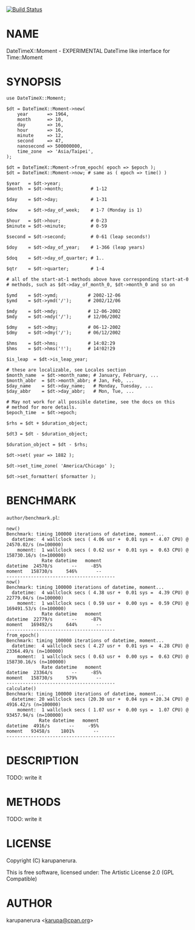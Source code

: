 [![Build Status](https://travis-ci.org/karupanerura/DateTimeX-Moment.svg?branch=master)](https://travis-ci.org/karupanerura/DateTimeX-Moment)
# NAME

DateTimeX::Moment - EXPERIMENTAL DateTime like interface for Time::Moment

# SYNOPSIS

    use DateTimeX::Moment;

    $dt = DateTimeX::Moment->new(
        year       => 1964,
        month      => 10,
        day        => 16,
        hour       => 16,
        minute     => 12,
        second     => 47,
        nanosecond => 500000000,
        time_zone  => 'Asia/Taipei',
    );

    $dt = DateTimeX::Moment->from_epoch( epoch => $epoch );
    $dt = DateTimeX::Moment->now; # same as ( epoch => time() )

    $year   = $dt->year;
    $month  = $dt->month;          # 1-12

    $day    = $dt->day;            # 1-31

    $dow    = $dt->day_of_week;    # 1-7 (Monday is 1)

    $hour   = $dt->hour;           # 0-23
    $minute = $dt->minute;         # 0-59

    $second = $dt->second;         # 0-61 (leap seconds!)

    $doy    = $dt->day_of_year;    # 1-366 (leap years)

    $doq    = $dt->day_of_quarter; # 1..

    $qtr    = $dt->quarter;        # 1-4

    # all of the start-at-1 methods above have corresponding start-at-0
    # methods, such as $dt->day_of_month_0, $dt->month_0 and so on

    $ymd    = $dt->ymd;           # 2002-12-06
    $ymd    = $dt->ymd('/');      # 2002/12/06

    $mdy    = $dt->mdy;           # 12-06-2002
    $mdy    = $dt->mdy('/');      # 12/06/2002

    $dmy    = $dt->dmy;           # 06-12-2002
    $dmy    = $dt->dmy('/');      # 06/12/2002

    $hms    = $dt->hms;           # 14:02:29
    $hms    = $dt->hms('!');      # 14!02!29

    $is_leap  = $dt->is_leap_year;

    # these are localizable, see Locales section
    $month_name  = $dt->month_name; # January, February, ...
    $month_abbr  = $dt->month_abbr; # Jan, Feb, ...
    $day_name    = $dt->day_name;   # Monday, Tuesday, ...
    $day_abbr    = $dt->day_abbr;   # Mon, Tue, ...

    # May not work for all possible datetime, see the docs on this
    # method for more details.
    $epoch_time  = $dt->epoch;

    $rhs = $dt + $duration_object;

    $dt3 = $dt - $duration_object;

    $duration_object = $dt - $rhs;

    $dt->set( year => 1882 );

    $dt->set_time_zone( 'America/Chicago' );

    $dt->set_formatter( $formatter );

# BENCHMARK

`author/benchmark.pl`:

    new()
    Benchmark: timing 100000 iterations of datetime, moment...
      datetime:  4 wallclock secs ( 4.06 usr +  0.01 sys =  4.07 CPU) @ 24570.02/s (n=100000)
        moment:  1 wallclock secs ( 0.62 usr +  0.01 sys =  0.63 CPU) @ 158730.16/s (n=100000)
                 Rate datetime   moment
    datetime  24570/s       --     -85%
    moment   158730/s     546%       --
    ----------------------------------------
    now()
    Benchmark: timing 100000 iterations of datetime, moment...
      datetime:  4 wallclock secs ( 4.38 usr +  0.01 sys =  4.39 CPU) @ 22779.04/s (n=100000)
        moment:  1 wallclock secs ( 0.59 usr +  0.00 sys =  0.59 CPU) @ 169491.53/s (n=100000)
                 Rate datetime   moment
    datetime  22779/s       --     -87%
    moment   169492/s     644%       --
    ----------------------------------------
    from_epoch()
    Benchmark: timing 100000 iterations of datetime, moment...
      datetime:  4 wallclock secs ( 4.27 usr +  0.01 sys =  4.28 CPU) @ 23364.49/s (n=100000)
        moment:  1 wallclock secs ( 0.63 usr +  0.00 sys =  0.63 CPU) @ 158730.16/s (n=100000)
                 Rate datetime   moment
    datetime  23364/s       --     -85%
    moment   158730/s     579%       --
    ----------------------------------------
    calculate()
    Benchmark: timing 100000 iterations of datetime, moment...
      datetime: 20 wallclock secs (20.30 usr +  0.04 sys = 20.34 CPU) @ 4916.42/s (n=100000)
        moment:  1 wallclock secs ( 1.07 usr +  0.00 sys =  1.07 CPU) @ 93457.94/s (n=100000)
                Rate datetime   moment
    datetime  4916/s       --     -95%
    moment   93458/s    1801%       --
    ----------------------------------------

# DESCRIPTION

TODO: write it

# METHODS

TODO: write it

# LICENSE

Copyright (C) karupanerura.

This is free software, licensed under:
  The Artistic License 2.0 (GPL Compatible)

# AUTHOR

karupanerura &lt;karupa@cpan.org>
